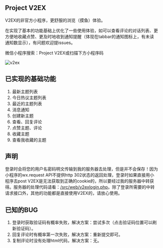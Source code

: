 ## Project V2EX

V2EX的非官方小程序，更舒服的浏览（摸鱼）体验。

在实现了基本的功能基础上优化了一些使用体验，如可以查看评论的对话列表、更方便地收藏点赞、更及时地收到通知提醒（体现在tabbar的通知图标上，有未读通知数显示），有问题欢迎提issues。

微信小程序搜索：Project V2EX或扫描下方小程序码

![v2ex](https://github.com/thelittlepandaisbehind/ProjectV2EX/raw/master/v2ex.jpg)

## 已实现的基础功能

1. 最新主题列表
2. 今日热议主题列表
3. 最近的主题列表
4. 消息通知
5. 创建新主题
6. 查看、回复评论
7. 点赞主题、评论
8. 收藏主题
9. 查看我收藏的主题

## 声明

登录时会将您的用户名密码明文传输到我的服务器去处理，但是并不会保存！因为小程序的wx.request API不提供http 302状态的返回处理，登录时如果直接用小程序去post V2EX是无法获取到正确的cookie的，所以要经过我的服务器中转获得。服务器的处理代码请看：[/src/web/v2exlogin.php](https://github.com/thelittlepandaisbehind/ProjectV2EX/blob/master/src/web/v2exlogin.php)。除了登录所需要的中转请求接口外，其他的功能都是直接使用V2EX的，请放心使用。

## 已知的BUG

1. 登录时获取验证码有概率失败，解决方案：尝试多次（点击验证码位置可以刷新验证码）。
2. 回复评论时有概率第一次失败，解决方案：重新提交即可。
3. 复制评论时没有处理html代码，解决方案：无。